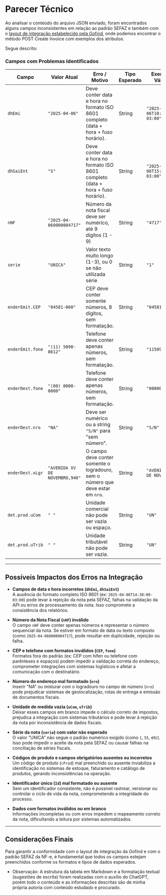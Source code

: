 # Parecer Técnico 

Ao analisar o conteúdo do arquivo JSON enviado, foram encontrados alguns campos inconsistentes em relação ao padrão SEFAZ e também com o [layout de integração estabelecido pela Gofind](https://gofindapi.docs.apiary.io/#reference/0/import/create-invoice), onde podemos encontrar o método POST Create Invoice com exemplos dos atributos.

Segue descrito:


### Campos com Problemas Identificados

| Campo          | Valor Atual                    | Erro / Motivo                                      | Tipo Esperado                 | Exemplo Válido                    |
|----------------|-------------------------------|---------------------------------------------------|------------------------------|----------------------------------|
| `dhEmi`        | `"2025-04-06"`                | Deve conter data e hora no formato ISO 8601 completo (data + hora + fuso horário). | String | `"2025-04-06T10:00:00-03:00"`    |
| `dhSaiEnt`     | `"S"`                         | Deve conter data e hora no formato ISO 8601 completo (data + hora + fuso horário). | String | `"2025-04-06T15:30:00-03:00"`  |
| `nNF`          | `"2025-04-060000004717"`      | Número da nota fiscal deve ser numérico, até 9 dígitos (1 - 9)| String | `"4717"`                         |
| `serie`        | `"UNICA"`                     | Valor texto muito longo (1-3), ou 0 se não utilizada série| String       | `"1"`                           |
| `enderEmit.CEP`| `"04581-060"`                 | CEP deve conter somente números, 8 dígitos, sem formatação. | String     | `"04581060"`                     |
| `enderEmit.fone`| `"(11) 5090-8612"`           | Telefone deve conter apenas números, sem formatação. | String | `"1150908612"`                   |
| `enderDest.fone`| `"(00) 0000-0000"`           | Telefone deve conter apenas números, sem formatação.    | String               | `"0000000000"`                   |
| `enderDest.nro`| `"NA"`                       | Deve ser numérico ou a string `"S/N"` para "sem número". | String    | `"S/N"`                         |
| `enderDest.xLgr`| `"AVENIDA XV DE NOVEMBRO,940"`| O campo deve conter somente o logradouro, sem o número que deve estar em `nro`. | String     | `"AVENIDA XV DE NOVEMBRO"`       |
| `det.prod.uCom`| `" "`                        | Unidade comercial não pode ser vazia ou espaço. |   String       | `"UN"`                          |
| `det.prod.uTrib`| `" "`                       | Unidade tributável não pode ser vazia.             | String           | `"UN"`                          |

---

## Possíveis Impactos dos Erros na Integração

- **Campos de data e hora incorretos (`dhEmi`, `dhSaiEnt`)**  
  A ausência do formato completo ISO 8601 (ex: `2025-04-06T14:30:00-03:00`) pode levar à rejeição da nota pela SEFAZ, falhas na validação da API ou erros de processamento da nota. Isso compromete a consistência dos relatórios.

- **Número da Nota Fiscal (`nNF`) inválido**  
  O campo `nNF` deve conter apenas números e representar o número sequencial da nota. Se estiver em formato de data ou texto composto (como `2025-04-060000004717`), pode resultar em duplicidade, rejeição ou falha.

- **CEP e telefone com formatos inválidos (`CEP`, `fone`)**  
  Formatos fora do padrão (ex: CEP com hífen ou telefone com parênteses e espaços) podem impedir a validação correta do endereço, comprometer integrações com sistemas logísticos e afetar a comunicação com o destinatário.

- **Número do endereço mal formatado (`nro`)**  
  Inserir "NA" ou misturar com o logradouro no campo de número (`nro`) pode prejudicar sistemas de geolocalização, rotas de entrega e emissão de documentos fiscais.

- **Unidade de medida vazia (`uCom`, `uTrib`)**  
  Deixar esses campos em branco impede o cálculo correto de impostos, prejudica a integração com sistemas tributários e pode levar à rejeição da nota por inconsistência de dados fiscais.

- **Série da nota (`serie`) com valor não esperado**  
  O valor "UNICA" não segue o padrão numérico exigido (como `1`, `55`, etc). Isso pode impedir o aceite da nota pela SEFAZ ou causar falhas na conciliação de séries fiscais.

- **Códigos de produto e campos obrigatórios ausentes ou incorretos**  
  Um código de produto (`cProd`) mal preenchido ou ausente inviabiliza a identificação no sistemas de estoque, faturamento e catálogo de produtos, gerando inconsistências na operação.

- **Identificador único (`Id`) mal formatado ou ausente**  
  Sem um identificador consistente, não é possível rastrear, versionar ou controlar o ciclo de vida da nota, comprometendo a integridade do processo.

- **Dados com formatos inválidos ou em branco**  
  Informações incompletas ou com erros impedem o mapeamento correto da nota, dificultando a leitura por sistemas automatizados.

---

## Considerações Finais

Para garantir a conformidade com o layout de integração da Gofind e com o padrão SEFAZ da NF-e, é fundamental que todos os campos estejam preenchidos conforme os formatos e tipos de dados esperados.


- Observação: A estrutura da tabela em Markdown e a formatação textual (sugestões de escrita) foram realizadas com o auxílio do ChatGPT, porém todo o conteúdo e as informações descritas são de minha própria autoria com conteúdo estudado e procurado.
